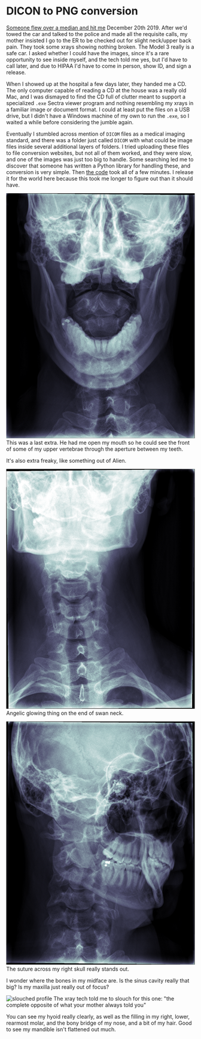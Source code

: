 # DICON to PNG conversion

[Someone flew over a median and hit me](https://www.youtube.com/watch?v=302QaUchRq8) December 20th 2019. After we'd towed the car and talked to the police and made all the requisite calls, my mother insisted I go to the ER to be checked out for slight neck/upper back pain. They took some xrays showing nothing broken. The Model 3 really is a safe car. I asked whether I could have the images, since it's a rare opportunity to see inside myself, and the tech told me yes, but I'd have to call later, and due to HIPAA I'd have to come in person, show ID, and sign a release.

When I showed up at the hospital a few days later, they handed me a CD. The only computer capable of reading a CD at the house was a really old Mac, and I was dismayed to find the CD full of clutter meant to support a specialized `.exe` Sectra viewer program and nothing resembling my xrays in a familiar image or document format. I could at least put the files on a USB drive, but I didn't have a Windows machine of my own to run the `.exe`, so I waited a while before considering the jumble again.

Eventually I stumbled across mention of `DICOM` files as a medical imaging standard, and there was a folder just called `DICOM` with what could be image files inside several additional layers of folders. I tried uploading these files to file conversion websites, but not all of them worked, and they were slow, and one of the images was just too big to handle. Some searching led me to discover that someone has written a Python library for handling these, and conversion is very simple. Then [the code](convert.py) took all of a few minutes. I release it for the world here because this took me longer to figure out than it should have.

![mouth](EE0BCB6F.png)
This was a last extra. He had me open my mouth so he could see the front of some of my upper vertebrae through the aperture between my teeth.

It's also extra freaky, like something out of Alien.

![elongated neck](EE542215.png)
Angelic glowing thing on the end of swan neck.

![twisted](EEBE3953.png)
The suture across my right skull really stands out.

I wonder where the bones in my midface are. Is the sinus cavity really that big? Is my maxilla just really out of focus?

![slouched profile](EEFA9DCA.png)
The xray tech told me to slouch for this one: "the complete opposite of what your mother always told you"

You can see my hyoid really clearly, as well as the filling in my right, lower, rearmost molar, and the bony bridge of my nose, and a bit of my hair. Good to see my mandible isn't flattened out much.
